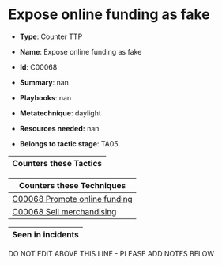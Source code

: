 # Expose online funding as fake

* **Type**: Counter TTP

* **Name**: Expose online funding as fake

* **Id**: C00068

* **Summary**: nan

* **Playbooks**: nan

* **Metatechnique**: daylight

* **Resources needed:** nan

* **Belongs to tactic stage**: TA05


| Counters these Tactics |
| ---------------------- |



| Counters these Techniques |
| ------------------------- |
| [C00068 Promote online funding](../techniques/C00068.md) |
| [C00068 Sell merchandising](../techniques/C00068.md) |



| Seen in incidents |
| ----------------- |


DO NOT EDIT ABOVE THIS LINE - PLEASE ADD NOTES BELOW